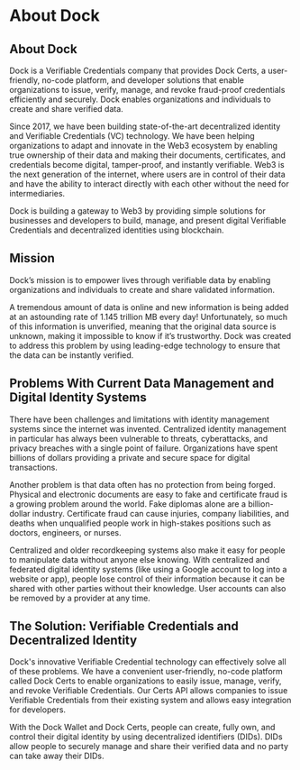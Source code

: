 # About Dock

## About Dock <a href="#h_72b4e54d5d" id="h_72b4e54d5d"></a>

Dock is a Verifiable Credentials company that provides Dock Certs, a user-friendly, no-code platform, and developer solutions that enable organizations to issue, verify, manage, and revoke fraud-proof credentials efficiently and securely. Dock enables organizations and individuals to create and share verified data.

Since 2017, we have been building state-of-the-art decentralized identity and Verifiable Credentials (VC) technology. We have been helping organizations to adapt and innovate in the Web3 ecosystem by enabling true ownership of their data and making their documents, certificates, and credentials become digital, tamper-proof, and instantly verifiable. Web3 is the next generation of the internet, where users are in control of their data and have the ability to interact directly with each other without the need for intermediaries.

Dock is building a gateway to Web3 by providing simple solutions for businesses and developers to build, manage, and present digital Verifiable Credentials and decentralized identities using blockchain.

## Mission <a href="#h_2a5e246677" id="h_2a5e246677"></a>

Dock’s mission is to empower lives through verifiable data by enabling organizations and individuals to create and share validated information.

A tremendous amount of data is online and new information is being added at an astounding rate of 1.145 trillion MB every day! Unfortunately, so much of this information is unverified, meaning that the original data source is unknown, making it impossible to know if it’s trustworthy. Dock was created to address this problem by using leading-edge technology to ensure that the data can be instantly verified.

## Problems With Current Data Management and Digital Identity Systems <a href="#h_7bb8b55151" id="h_7bb8b55151"></a>

There have been challenges and limitations with identity management systems since the internet was invented. Centralized identity management in particular has always been vulnerable to threats, cyberattacks, and privacy breaches with a single point of failure. Organizations have spent billions of dollars providing a private and secure space for digital transactions.

Another problem is that data often has no protection from being forged. Physical and electronic documents are easy to fake and certificate fraud is a growing problem around the world. Fake diplomas alone are a billion-dollar industry. Certificate fraud can cause injuries, company liabilities, and deaths when unqualified people work in high-stakes positions such as doctors, engineers, or nurses.

Centralized and older recordkeeping systems also make it easy for people to manipulate data without anyone else knowing. With centralized and federated digital identity systems (like using a Google account to log into a website or app), people lose control of their information because it can be shared with other parties without their knowledge. User accounts can also be removed by a provider at any time.

## The Solution: Verifiable Credentials and Decentralized Identity <a href="#h_e6a0171250" id="h_e6a0171250"></a>

Dock's innovative Verifiable Credential technology can effectively solve all of these problems. We have a convenient user-friendly, no-code platform called Dock Certs to enable organizations to easily issue, manage, verify, and revoke Verifiable Credentials. Our Certs API allows companies to issue Verifiable Credentials from their existing system and allows easy integration for developers.

With the Dock Wallet and Dock Certs, people can create, fully own, and control their digital identity by using decentralized identifiers (DIDs). DIDs allow people to securely manage and share their verified data and no party can take away their DIDs.
